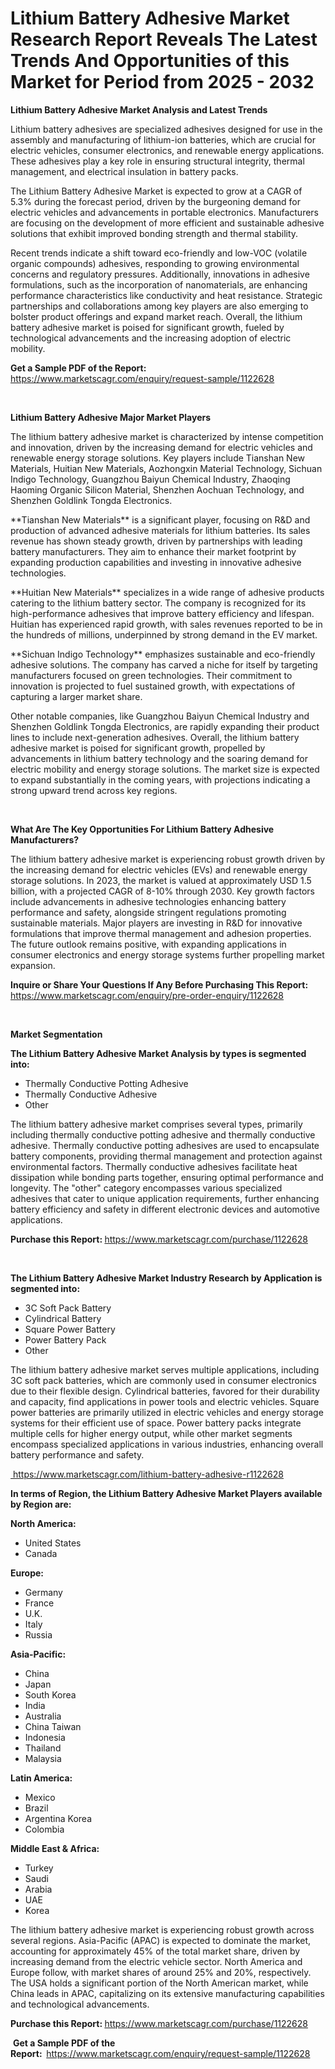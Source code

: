 <p><h1>Lithium Battery Adhesive Market Research Report Reveals The Latest Trends And Opportunities of this Market for Period from 2025 - 2032</h1></p><p><strong>Lithium Battery Adhesive Market Analysis and Latest Trends</strong></p>
<p><p>Lithium battery adhesives are specialized adhesives designed for use in the assembly and manufacturing of lithium-ion batteries, which are crucial for electric vehicles, consumer electronics, and renewable energy applications. These adhesives play a key role in ensuring structural integrity, thermal management, and electrical insulation in battery packs. </p><p>The Lithium Battery Adhesive Market is expected to grow at a CAGR of 5.3% during the forecast period, driven by the burgeoning demand for electric vehicles and advancements in portable electronics. Manufacturers are focusing on the development of more efficient and sustainable adhesive solutions that exhibit improved bonding strength and thermal stability. </p><p>Recent trends indicate a shift toward eco-friendly and low-VOC (volatile organic compounds) adhesives, responding to growing environmental concerns and regulatory pressures. Additionally, innovations in adhesive formulations, such as the incorporation of nanomaterials, are enhancing performance characteristics like conductivity and heat resistance. Strategic partnerships and collaborations among key players are also emerging to bolster product offerings and expand market reach. Overall, the lithium battery adhesive market is poised for significant growth, fueled by technological advancements and the increasing adoption of electric mobility.</p></p>
<p><strong>Get a Sample PDF of the Report:&nbsp;</strong> <a href="https://www.marketscagr.com/enquiry/request-sample/1122628?utm_campaign=3170&utm_medium=2&utm_source=Github&utm_content=ia&utm_term=15042025&utm_id=lithium-battery-adhesive">https://www.marketscagr.com/enquiry/request-sample/1122628</a></p>
<p>&nbsp;</p>
<p><strong>Lithium Battery Adhesive Major Market Players</strong></p>
<p><p>The lithium battery adhesive market is characterized by intense competition and innovation, driven by the increasing demand for electric vehicles and renewable energy storage solutions. Key players include Tianshan New Materials, Huitian New Materials, Aozhongxin Material Technology, Sichuan Indigo Technology, Guangzhou Baiyun Chemical Industry, Zhaoqing Haoming Organic Silicon Material, Shenzhen Aochuan Technology, and Shenzhen Goldlink Tongda Electronics.</p><p>**Tianshan New Materials** is a significant player, focusing on R&D and production of advanced adhesive materials for lithium batteries. Its sales revenue has shown steady growth, driven by partnerships with leading battery manufacturers. They aim to enhance their market footprint by expanding production capabilities and investing in innovative adhesive technologies.</p><p>**Huitian New Materials** specializes in a wide range of adhesive products catering to the lithium battery sector. The company is recognized for its high-performance adhesives that improve battery efficiency and lifespan. Huitian has experienced rapid growth, with sales revenues reported to be in the hundreds of millions, underpinned by strong demand in the EV market.</p><p>**Sichuan Indigo Technology** emphasizes sustainable and eco-friendly adhesive solutions. The company has carved a niche for itself by targeting manufacturers focused on green technologies. Their commitment to innovation is projected to fuel sustained growth, with expectations of capturing a larger market share.</p><p>Other notable companies, like Guangzhou Baiyun Chemical Industry and Shenzhen Goldlink Tongda Electronics, are rapidly expanding their product lines to include next-generation adhesives. Overall, the lithium battery adhesive market is poised for significant growth, propelled by advancements in lithium battery technology and the soaring demand for electric mobility and energy storage solutions. The market size is expected to expand substantially in the coming years, with projections indicating a strong upward trend across key regions.</p></p>
<p>&nbsp;</p>
<p><strong>What Are The Key Opportunities For Lithium Battery Adhesive Manufacturers?</strong></p>
<p><p>The lithium battery adhesive market is experiencing robust growth driven by the increasing demand for electric vehicles (EVs) and renewable energy storage solutions. In 2023, the market is valued at approximately USD 1.5 billion, with a projected CAGR of 8-10% through 2030. Key growth factors include advancements in adhesive technologies enhancing battery performance and safety, alongside stringent regulations promoting sustainable materials. Major players are investing in R&D for innovative formulations that improve thermal management and adhesion properties. The future outlook remains positive, with expanding applications in consumer electronics and energy storage systems further propelling market expansion.</p></p>
<p><strong>Inquire or Share Your Questions If Any Before Purchasing This Report:</strong> <a href="https://www.marketscagr.com/enquiry/pre-order-enquiry/1122628?utm_campaign=3170&utm_medium=2&utm_source=Github&utm_content=ia&utm_term=15042025&utm_id=lithium-battery-adhesive">https://www.marketscagr.com/enquiry/pre-order-enquiry/1122628</a></p>
<p>&nbsp;</p>
<p><strong>Market Segmentation</strong></p>
<p><strong>The Lithium Battery Adhesive Market Analysis by types is segmented into:</strong></p>
<p><ul><li>Thermally Conductive Potting Adhesive</li><li>Thermally Conductive Adhesive</li><li>Other</li></ul></p>
<p><p>The lithium battery adhesive market comprises several types, primarily including thermally conductive potting adhesive and thermally conductive adhesive. Thermally conductive potting adhesives are used to encapsulate battery components, providing thermal management and protection against environmental factors. Thermally conductive adhesives facilitate heat dissipation while bonding parts together, ensuring optimal performance and longevity. The "other" category encompasses various specialized adhesives that cater to unique application requirements, further enhancing battery efficiency and safety in different electronic devices and automotive applications.</p></p>
<p><strong>Purchase this Report:&nbsp;</strong><a href="https://www.marketscagr.com/purchase/1122628?utm_campaign=3170&utm_medium=2&utm_source=Github&utm_content=ia&utm_term=15042025&utm_id=lithium-battery-adhesive">https://www.marketscagr.com/purchase/1122628</a></p>
<p>&nbsp;</p>
<p><strong>The Lithium Battery Adhesive Market Industry Research by Application is segmented into:</strong></p>
<p><ul><li>3C Soft Pack Battery</li><li>Cylindrical Battery</li><li>Square Power Battery</li><li>Power Battery Pack</li><li>Other</li></ul></p>
<p><p>The lithium battery adhesive market serves multiple applications, including 3C soft pack batteries, which are commonly used in consumer electronics due to their flexible design. Cylindrical batteries, favored for their durability and capacity, find applications in power tools and electric vehicles. Square power batteries are primarily utilized in electric vehicles and energy storage systems for their efficient use of space. Power battery packs integrate multiple cells for higher energy output, while other market segments encompass specialized applications in various industries, enhancing overall battery performance and safety.</p></p>
<p><a href="https://www.marketscagr.com/lithium-battery-adhesive-r1122628?utm_campaign=3170&utm_medium=2&utm_source=Github&utm_content=ia&utm_term=15042025&utm_id=lithium-battery-adhesive">&nbsp;https://www.marketscagr.com/lithium-battery-adhesive-r1122628</a></p>
<p><strong>In terms of Region, the Lithium Battery Adhesive Market Players available by Region are:</strong></p>
<p>
    <p> <strong> North America: </strong>
        <ul>
            <li>United States</li>
            <li>Canada</li>
        </ul>
        </p> 
    <p> <strong> Europe: </strong>
        <ul>
            <li>Germany</li>
            <li>France</li>
            <li>U.K.</li>
            <li>Italy</li>
            <li>Russia</li>
        </ul>
        </p> 
    <p> <strong> Asia-Pacific: </strong>
        <ul>
            <li>China</li>
            <li>Japan</li>
            <li>South Korea</li>
            <li>India</li>
            <li>Australia</li>
            <li>China Taiwan</li>
            <li>Indonesia</li>
            <li>Thailand</li>
            <li>Malaysia</li>
        </ul>
        </p> 
    <p> <strong> Latin America: </strong>
        <ul>
            <li>Mexico</li>
            <li>Brazil</li>
            <li>Argentina Korea</li>
            <li>Colombia</li>
        </ul>
        </p> 
    <p> <strong> Middle East & Africa: </strong>
        <ul>
            <li>Turkey</li>
            <li>Saudi</li>
            <li>Arabia</li>
            <li>UAE</li>
            <li>Korea</li>
        </ul>
    </p>
    </p>
<p><p>The lithium battery adhesive market is experiencing robust growth across several regions. Asia-Pacific (APAC) is expected to dominate the market, accounting for approximately 45% of the total market share, driven by increasing demand from the electric vehicle sector. North America and Europe follow, with market shares of around 25% and 20%, respectively. The USA holds a significant portion of the North American market, while China leads in APAC, capitalizing on its extensive manufacturing capabilities and technological advancements.</p></p>
<p><strong>Purchase this Report: </strong><a href="https://www.marketscagr.com/purchase/1122628?utm_campaign=3170&utm_medium=2&utm_source=Github&utm_content=ia&utm_term=15042025&utm_id=lithium-battery-adhesive">https://www.marketscagr.com/purchase/1122628</a></p>
<p>&nbsp;<strong>Get a Sample PDF of the Report:&nbsp;&nbsp;</strong><a href="https://www.marketscagr.com/enquiry/request-sample/1122628?utm_campaign=3170&utm_medium=2&utm_source=Github&utm_content=ia&utm_term=15042025&utm_id=lithium-battery-adhesive">https://www.marketscagr.com/enquiry/request-sample/1122628</a></p>
<p><strong></strong></p>
<p><p></p><p></p><p></p></p>